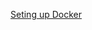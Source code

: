 [Seting up Docker](https://nickjanetakis.com/blog/setting-up-docker-for-windows-and-wsl-to-work-flawlessly)

